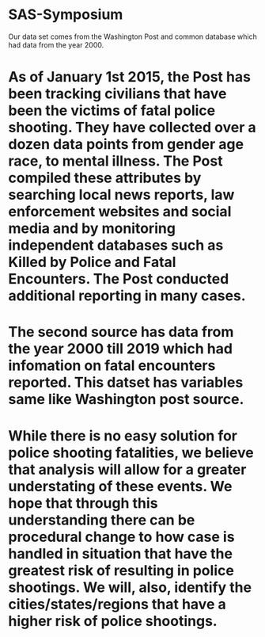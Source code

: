 # SAS-Symposium

Our data set comes from the Washington Post and common database which had data from the year 2000.

# As of January 1st 2015, the Post has been tracking civilians that have been the victims of fatal police shooting. They have collected over a dozen data points from gender age race, to mental illness. The Post compiled these attributes by searching local news reports, law enforcement websites and social media and by monitoring independent databases such as Killed by Police and Fatal Encounters. The Post conducted additional reporting in many cases. 

# The second source has data from the year 2000 till 2019 which had infomation on fatal encounters reported. This datset has variables same like Washington post source.


# While there is no easy solution for police shooting fatalities, we believe that analysis will allow for a greater understating of these events. We hope that through this understanding there can be procedural change to how case is handled in situation that have the greatest risk of resulting in police shootings. We will, also, identify the cities/states/regions that have a higher risk of police shootings. 
